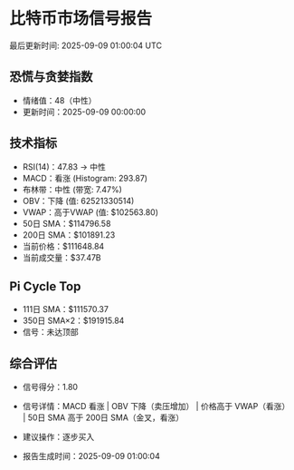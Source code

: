 # 比特币市场信号报告

最后更新时间: 2025-09-09 01:00:04 UTC

## 恐慌与贪婪指数
- 情绪值：48（中性）
- 更新时间：2025-09-09 00:00:00

## 技术指标
- RSI(14)：47.83 → 中性
- MACD：看涨 (Histogram: 293.87)
- 布林带：中性 (带宽: 7.47%)
- OBV：下降 (值: 62521330514)
- VWAP：高于VWAP (值: $102563.80)
- 50日 SMA：$114796.58
- 200日 SMA：$101891.23
- 当前价格：$111648.84
- 当前成交量：$37.47B

## Pi Cycle Top
- 111日 SMA：$111570.37
- 350日 SMA×2：$191915.84
- 信号：未达顶部

## 综合评估
- 信号得分：1.80
- 信号详情：MACD 看涨 | OBV 下降（卖压增加） | 价格高于 VWAP（看涨） | 50日 SMA 高于 200日 SMA（金叉，看涨）
- 建议操作：逐步买入

- 报告生成时间：2025-09-09 01:00:04